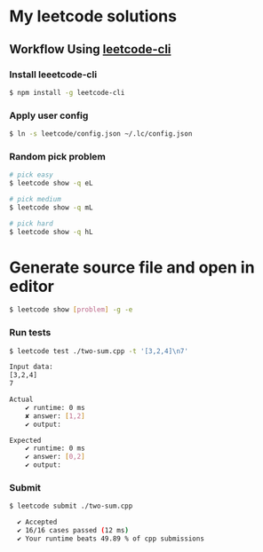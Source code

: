 # My leetcode solutions

## Workflow Using [leetcode-cli](https://skygragon.github.io/leetcode-cli/)

### Install leeetcode-cli
```bash
$ npm install -g leetcode-cli
```

### Apply user config
```bash
$ ln -s leetcode/config.json ~/.lc/config.json
```

### Random pick problem

```bash
# pick easy
$ leetcode show -q eL

# pick medium
$ leetcode show -q mL

# pick hard
$ leetcode show -q hL
```

# Generate source file and open in editor

```bash
$ leetcode show [problem] -g -e
```

### Run tests

```bash
$ leetcode test ./two-sum.cpp -t '[3,2,4]\n7'

Input data:
[3,2,4]
7

Actual
    ✔ runtime: 0 ms
    ✘ answer: [1,2]
    ✔ output:

Expected
    ✔ runtime: 0 ms
    ✔ answer: [0,2]
    ✔ output:
```

### Submit

```bash
$ leetcode submit ./two-sum.cpp

  ✔ Accepted
  ✔ 16/16 cases passed (12 ms)
  ✔ Your runtime beats 49.89 % of cpp submissions
```


